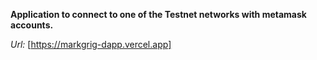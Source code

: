 **Application to connect to one of the Testnet networks with metamask accounts.**


*Url:* [https://markgrig-dapp.vercel.app]